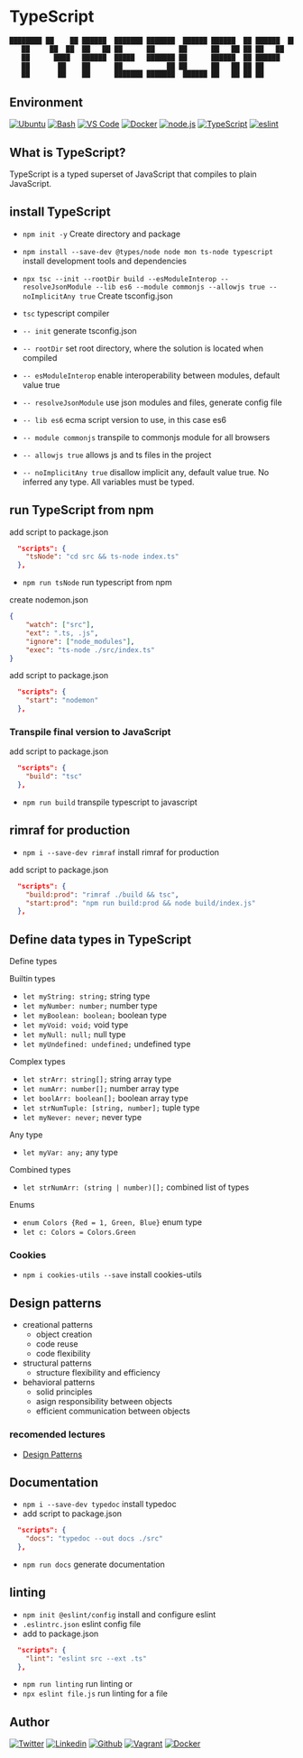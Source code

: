 # TypeScript

```typescript
████████ ██    ██ ██████  ███████ ███████  ██████ ██████  ██ ██████  ████████ 
   ██     ██  ██  ██   ██ ██      ██      ██      ██   ██ ██ ██   ██    ██    
   ██      ████   ██████  █████   ███████ ██      ██████  ██ ██████     ██ 
   ██       ██    ██      ██           ██ ██      ██   ██ ██ ██         ██ 
   ██       ██    ██      ███████ ███████  ██████ ██   ██ ██ ██         ██ 
```

## Environment

[![Ubuntu](https://img.shields.io/static/v1?label=&message=Ubuntu&color=E95420&logo=Ubuntu&logoColor=E95420&labelColor=2F333A)](https://ubuntu.com/)<!-- ubuntu -->
[![Bash](https://img.shields.io/static/v1?label=&message=GNU%20Bash&color=4EAA25&logo=GNU%20Bash&logoColor=4EAA25&labelColor=2F333A)](https://www.gnu.org/software/bash/)<!-- bash -->
[![VS Code](https://img.shields.io/static/v1?label=&message=Visual%20Studio%20Code&color=007ACC&logo=Visual%20Studio%20Code&logoColor=007ACC&labelColor=2F333A)](https://code.visualstudio.com/)<!-- vs code -->
[![Docker](https://img.shields.io/static/v1?label=&message=Docker&color=2496ED&logo=Docker&labelColor=2F333A)](https://hub.docker.com)<!-- docker -->
[![node.js](https://img.shields.io/static/v1?label=&message=Node.js&color=339933&logo=Node.js&logoColor=339933&labelColor=F5F5F5)](https://nodejs.org/en/)<!-- Node.js -->
[![TypeScript](https://img.shields.io/static/v1?label=&message=TypeScript&color=3178C6&logo=TypeScript&logoColor=3178C6&labelColor=2F333A)](https://www.typescriptlang.org/)<!-- TS -->
[![eslint](https://img.shields.io/static/v1?label=&message=ESLint&color=4B32C3&logo=ESLint&logoColor=4B32C3&labelColor=F5F5F5)](https://eslint.org/)<!-- eslint -->

## What is TypeScript?

TypeScript is a typed superset of JavaScript that compiles to plain JavaScript.

## install TypeScript

- `npm init -y` Create directory and package
- `npm install --save-dev @types/node node mon ts-node typescript` install development tools and dependencies
- `npx tsc --init --rootDir build --esModuleInterop --resolveJsonModule --lib es6 --module commonjs --allowjs true --noImplicitAny true` Create tsconfig.json

- `tsc` typescript compiler
- `-- init` generate tsconfig.json
- `-- rootDir` set root directory, where the solution is located when compiled
- `-- esModuleInterop` enable interoperability between modules, default value true
- `-- resolveJsonModule` use json modules and files, generate config file
- `-- lib es6` ecma script version to use, in this case es6
- `-- module commonjs` transpile to commonjs module for all browsers
- `-- allowjs true` allows js and ts files in the project
- `-- noImplicitAny true` disallow implicit any, default value true. No inferred any type. All variables must be typed.

## run TypeScript from npm

add script to package.json

```json
  "scripts": {
    "tsNode": "cd src && ts-node index.ts"
  },
```

- `npm run tsNode` run typescript from npm

create nodemon.json

```json
{
    "watch": ["src"],
    "ext": ".ts, .js",
    "ignore": ["node_modules"],
    "exec": "ts-node ./src/index.ts"
}
```

add script to package.json

```json
  "scripts": {
    "start": "nodemon"
  },
```

### Transpile final version to JavaScript

add script to package.json

```json
  "scripts": {
    "build": "tsc"
  },
```

- `npm run build` transpile typescript to javascript

## rimraf for production

- `npm i --save-dev rimraf` install rimraf for production

add script to package.json

```json
  "scripts": {
    "build:prod": "rimraf ./build && tsc",
    "start:prod": "npm run build:prod && node build/index.js"
  },
```

## Define data types in TypeScript

Define types

Builtin types

- `let myString: string;` string type
- `let myNumber: number;` number type
- `let myBoolean: boolean;` boolean type
- `let myVoid: void;` void type
- `let myNull: null;` null type
- `let myUndefined: undefined;` undefined type

Complex types

- `let strArr: string[];` string array type
- `let numArr: number[];` number array type
- `let boolArr: boolean[];` boolean array type
- `let strNumTuple: [string, number];` tuple type
- `let myNever: never;` never type

Any type

- `let myVar: any;` any type

Combined types

- `let strNumArr: (string | number)[];` combined list of types

Enums

- `enum Colors {Red = 1, Green, Blue}` enum type
- `let c: Colors = Colors.Green`

### Cookies

- `npm i cookies-utils --save` install cookies-utils

## Design patterns

- creational patterns
  - object creation
  - code reuse
  - code flexibility
- structural patterns
  - structure flexibility and efficiency
- behavioral patterns
  - solid principles
  - asign responsibility between objects
  - efficient communication between objects

### recomended lectures

- [Design Patterns](https://refactoring.guru/es/design-patterns)

## Documentation

- `npm i --save-dev typedoc` install typedoc
- add script to package.json

```json
  "scripts": {
    "docs": "typedoc --out docs ./src"
  },
```

- `npm run docs` generate documentation

## linting

- `npm init @eslint/config` install and configure eslint
- `.eslintrc.json` eslint config file
- add to package.json

```json
  "scripts": {
    "lint": "eslint src --ext .ts"
  },
```

- `npm run linting` run linting or
- `npx eslint file.js` run linting for a file

## Author
<!-- twitter -->
[![Twitter](https://img.shields.io/twitter/follow/ralex_uy?style=social)](https://twitter.com/ralex_uy) <!-- linkedin --> [![Linkedin](https://img.shields.io/badge/LinkedIn-+27K-blue?style=social&logo=linkedin)](https://www.linkedin.com/in/ronald-rivero/) <!-- github --> [![Github](https://img.shields.io/github/followers/ralexrivero?style=social)](https://github.com/ralexrivero/) <!-- vagrant --> [![Vagrant](https://img.shields.io/static/v1?label=&message=Vagrant%20Profile&color=1868F2&logo=vagrant&labelColor=2F333A)](https://app.vagrantup.com/ralexrivero) <!-- docker --> [![Docker](https://img.shields.io/static/v1?label=&message=Docker%20Profile&color=2496ED&logo=Docker&labelColor=2F333A)](https://hub.docker.com/u/ralexrivero)

